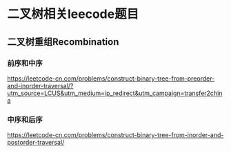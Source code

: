 # 二叉树相关leecode题目

## 二叉树重组Recombination
### 前序和中序
https://leetcode-cn.com/problems/construct-binary-tree-from-preorder-and-inorder-traversal/?utm_source=LCUS&utm_medium=ip_redirect&utm_campaign=transfer2china

### 中序和后序
https://leetcode-cn.com/problems/construct-binary-tree-from-inorder-and-postorder-traversal/

